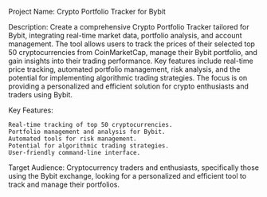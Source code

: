 Project Name: Crypto Portfolio Tracker for Bybit

Description:
Create a comprehensive Crypto Portfolio Tracker tailored for Bybit, integrating real-time market data, 
portfolio analysis, and account management. 
The tool allows users to track the prices of their selected top 50 cryptocurrencies from CoinMarketCap, 
manage their Bybit portfolio, and gain insights into their trading performance. 
Key features include real-time price tracking, automated portfolio management, 
risk analysis, and the potential for implementing algorithmic trading strategies. 
The focus is on providing a personalized and efficient solution for crypto enthusiasts and traders using Bybit.

Key Features:

    Real-time tracking of top 50 cryptocurrencies.
    Portfolio management and analysis for Bybit.
    Automated tools for risk management.
    Potential for algorithmic trading strategies.
    User-friendly command-line interface.

Target Audience:
Cryptocurrency traders and enthusiasts, specifically those using the Bybit exchange, 
looking for a personalized and efficient tool to track and manage their portfolios.
